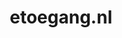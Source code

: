 ---
layout: post
title: "etoegang.nl"
internal_url: "/dutchgov/etoegang.nl.html"
subdomains_count: 18
all_subdomains_count: 28
urls_count: 5
ssl_rank: 0
http_rank: 61.8
url_link: /data/etoegang.nl/urls.txt
all_subdomains_link: /data/etoegang.nl/all_subdomains.txt
subdomains_link: /data/etoegang.nl/subdomains.txt
categories: dutchgov
---